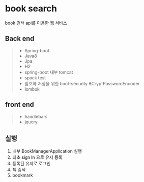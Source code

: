 # book search 
book 검색 api를 이용한 웹 서비스 


## Back end 
> * Spring-boot
> * Java8
> * Jpa
> * H2
> * spring-boot 내부 tomcat
> * spock test
> * 암호화 저장을 위한 boot-security BCryptPasswordEncoder
> * lombok  

## front end
> * handlebars
> * jquery

## 실행 
1. 내부 BookManagerApplication 실행
2. 최초 sign In 으로 유저 등록
3. 등록된 유저로 로그인
4. 책 검색
5. bookmark


